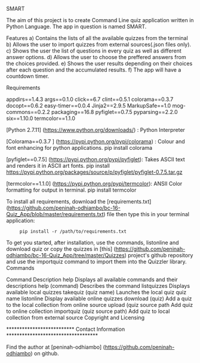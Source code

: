 SMART 

The aim of this project is to create Command Line quiz application written in Python Language.  The app in question is named SMART.

Features
	a) Contains the lists of all the available quizzes from the terminal
	b) Allows the user to import quizzes from external sources(.json files only).
	c) Shows the user the list of questions in every quiz as well as different answer options.
	d) Allows the user to choose the preffered answers from the choices provided.
	e) Shows the user results depending on their choices after each question and the accumulated results.
	f) The app will have a countdown timer.

Requirements

appdirs==1.4.3
args==0.1.0
click==6.7
clint==0.5.1
colorama==0.3.7
docopt==0.6.2
easy-timer==0.0.4
Jinja2==2.9.5
MarkupSafe==1.0
mog-commons==0.2.2
packaging==16.8
pyfiglet==0.7.5
pyparsing==2.2.0
six==1.10.0
termcolor==1.1.0


[Python 2.7.11] (https://www.python.org/downloads/) : Python Interpreter

[Colorama==0.3.7 ] (https://pypi.python.org/pypi/colorama) : Colour and font enhancing for python applications. pip install colorama

[pyfiglet==0.7.5] (https://pypi.python.org/pypi/pyfiglet): Takes ASCII text and renders it in ASCII art fonts. pip install https://pypi.python.org/packages/source/p/pyfiglet/pyfiglet-0.7.5.tar.gz

[termcolor==1.1.0] (https://pypi.python.org/pypi/termcolor): ANSII Color formatting for output in terminal. pip install termcolor

To install all requirements, download the [requirements.txt] (https://github.com/peninah-odhiambo/bc-16-Quiz_App/blob/master/requirements.txt) file then type this in your terminal application:

         
         pip install -r /path/to/requirements.txt

To get you started, after installation, use the commands, listonline and download quiz or copy the quizzes in [this] (https://github.com/peninah-odhiambo/bc-16-Quiz_App/tree/master/Quizzes) project's github repository and use the importquiz command to import them into the Quizzler library.
Commands

Command	Description
help	Displays all available commands and their descriptions
help (command)	Describes the command
listquizzes	Displays available local quizzes
takequiz (quiz name)	Launches the local quiz quiz name
listonline	Display available online quizzes
download (quiz)	Add a quiz to the local collection from online source
upload (quiz source path	Add quiz to online collection
importquiz (quiz source path)	Add quiz to local collection from external source
Copyright and Licensing


**************************   Contact Information ***********************************

Find the author at [peninah-odhiambo] (https://github.com/peninah-odhiambo) on github. 